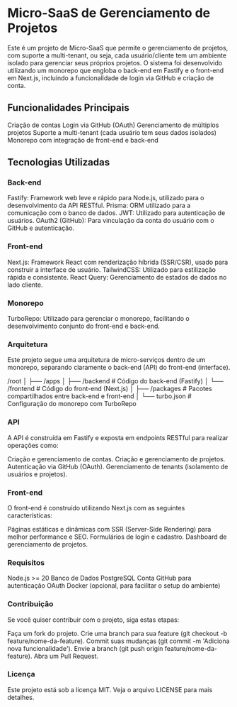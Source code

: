 # Micro-SaaS de Gerenciamento de Projetos

Este é um projeto de Micro-SaaS que permite o gerenciamento de projetos, com suporte a multi-tenant, ou seja, cada usuário/cliente tem um ambiente isolado para gerenciar seus próprios projetos. O sistema foi desenvolvido utilizando um monorepo que engloba o back-end em Fastify e o front-end em Next.js, incluindo a funcionalidade de login via GitHub e criação de conta.

## Funcionalidades Principais

Criação de contas
Login via GitHub (OAuth)
Gerenciamento de múltiplos projetos
Suporte a multi-tenant (cada usuário tem seus dados isolados)
Monorepo com integração de front-end e back-end

## Tecnologias Utilizadas

### Back-end

Fastify: Framework web leve e rápido para Node.js, utilizado para o desenvolvimento da API RESTful.
Prisma: ORM utilizado para a comunicação com o banco de dados.
JWT: Utilizado para autenticação de usuários.
OAuth2 (GitHub): Para vinculação da conta do usuário com o GitHub e autenticação.

### Front-end

Next.js: Framework React com renderização híbrida (SSR/CSR), usado para construir a interface de usuário.
TailwindCSS: Utilizado para estilização rápida e consistente.
React Query: Gerenciamento de estados de dados no lado cliente.

### Monorepo

TurboRepo: Utilizado para gerenciar o monorepo, facilitando o desenvolvimento conjunto do front-end e back-end.

### Arquitetura

Este projeto segue uma arquitetura de micro-serviços dentro de um monorepo, separando claramente o back-end (API) do front-end (interface).

/root
│
├── /apps
│ ├── /backend # Código do back-end (Fastify)
│ └── /frontend # Código do front-end (Next.js)
│
├── /packages # Pacotes compartilhados entre back-end e front-end
│
└── turbo.json # Configuração do monorepo com TurboRepo

### API

A API é construída em Fastify e exposta em endpoints RESTful para realizar operações como:

Criação e gerenciamento de contas.
Criação e gerenciamento de projetos.
Autenticação via GitHub (OAuth).
Gerenciamento de tenants (isolamento de usuários e projetos).

### Front-end

O front-end é construído utilizando Next.js com as seguintes características:

Páginas estáticas e dinâmicas com SSR (Server-Side Rendering) para melhor performance e SEO.
Formulários de login e cadastro.
Dashboard de gerenciamento de projetos.

### Requisitos

Node.js >= 20
Banco de Dados PostgreSQL
Conta GitHub para autenticação OAuth
Docker (opcional, para facilitar o setup do ambiente)

### Contribuição

Se você quiser contribuir com o projeto, siga estas etapas:

Faça um fork do projeto.
Crie uma branch para sua feature (git checkout -b feature/nome-da-feature).
Commit suas mudanças (git commit -m 'Adiciona nova funcionalidade').
Envie a branch (git push origin feature/nome-da-feature).
Abra um Pull Request.

### Licença

Este projeto está sob a licença MIT. Veja o arquivo LICENSE para mais detalhes.
